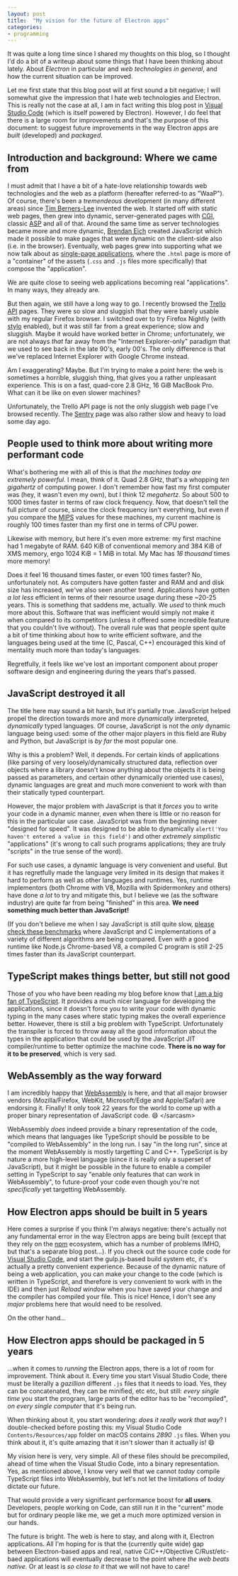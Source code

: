 ```yaml
---
layout: post
title:  "My vision for the future of Electron apps"
categories:
- programming
---
```


It was quite a long time since I shared my thoughts on this blog, so I thought I'd do a bit of a writeup about some things that I have been thinking about lately. About _Electron_ in particular and _web technologies in general_, and how the current situation can be improved.

Let me first state that this blog post will at first sound a bit negative; I will somewhat give the impression that I hate web technologies and Electron. This is really not the case at all, I am in fact writing this blog post in [Visual Studio Code](https://code.visualstudio.com/) (which is itself powered by Electron). However, I do feel that there is a large room for improvements and that's the purpose of this document: to suggest future improvements in the way Electron apps are _built_ (developed) and _packaged_.

## Introduction and background: Where we came from

I must admit that I have a bit of a hate-love relationship towards web technologies and the web as a platform (hereafter referred-to as "WaaP"). Of course, there's been a _tremendeous_ development (in many different areas) since [Tim Berners-Lee](https://en.wikipedia.org/wiki/Tim_Berners-Lee) invented the web. It started off with static web pages, then grew into dynamic, server-generated pages with [CGI](https://en.wikipedia.org/wiki/Common_Gateway_Interface), classic [ASP](https://en.wikipedia.org/wiki/Active_Server_Pages) and all of that. Around the same time as server technologies became more and more dynamic, [Brendan Eich](https://en.wikipedia.org/wiki/Brendan_Eich) created JavaScript which made it possible to make pages that were dynamic on the client-side also (i.e. in the browser). Eventually, web pages grew into supporting what we now talk about as [single-page applications](https://en.wikipedia.org/wiki/Single-page_application), where the `.html` page is more of a "container" of the assets (`.css` and `.js` files more specifically) that compose the "application".

We are quite close to seeing web applications becoming real "applications". In many ways, they already are.

But then again, we still have a long way to go. I recently browsed the [Trello API](https://developers.trello.com/v1.0/reference) pages. They were so slow and sluggish that they were barely usable with my regular Firefox browser. I switched over to try Firefox Nightly (with [stylo](https://wiki.mozilla.org/Quantum/Stylo) enabled), but it was still far from a great experience; slow and sluggish. Maybe it would have worked better in Chrome; unfortunately, we are not always _that_ far away from the "Internet Explorer-only" paradigm that we used to see back in the late 90's, early 00's. The only difference is that we've replaced Internet Explorer with Google Chrome instead.

Am I exaggerating? Maybe. But I'm trying to make a point here: the web is sometimes a horrible, sluggish thing, that gives you a rather unpleasant experience. This is on a fast, quad-core 2.8 GHz, 16 GiB MacBook Pro. What can it be like on even slower machines?

Unfortunately, the Trello API page is not the only sluggish web page I've browsed recently. The [Sentry](http://sentry.io/) page was also rather slow and heavy to load some day ago.

## People used to think more about writing more performant code

What's bothering me with all of this is that _the machines today are extremely powerful_. I mean, think of it. Quad 2.8 GHz, that's a whopping _ten gigahertz_ of computing power. I don't remember how fast my first computer was (hey, it wasn't even my own), but I think 12 _megahertz_. So about 500 to 1000 times faster in terms of raw clock frequency. Now, that doesn't tell the full picture of course, since the clock frequency isn't everything, but even if you compare the [MIPS](https://en.wikipedia.org/wiki/Instructions_per_second) values for these machines, my current machine is roughly 100 times faster than my first one in terms of CPU power.

Likewise with memory, but here it's even more extreme: my first machine had 1 megabyte of RAM. 640 KiB of conventional memory and 384 KiB of XMS memory, ergo 1024 KiB = 1 MiB in total. My Mac has _16 thousand_ times more memory!

Does it feel 16 thousand times faster, or even 100 times faster? No, unfortunately not. As computers have gotten faster and RAM and and disk size has increased, we've also seen another trend. Applications have gotten _a lot less_ efficient in terms of their resource usage during these ~20-25 years. This is something that saddens me, actually. We _used_ to think much more about this. Software that was inefficient would simply not make it when compared to its competitors (unless it offered some incredible feature that you couldn't live without). The overall rule was that people spent quite a bit of time thinking about how to write efficient software, and the languages being used at the time (C, Pascal, C++) encouraged this kind of mentality much more than today's languages.

Regretfully, it feels like we've lost an important component about proper software design and engineering during the years that's passed.

## JavaScript destroyed it all

The title here may sound a bit harsh, but it's partially true. JavaScript helped propel the direction towards more and more _dynamically_ interpreted, _dynamically_ typed languages. Of course, JavaScript is not the _only_ dynamic language being used: some of the other major players in this field are Ruby and Python, but JavaScript is *by far* the most popular one.

Why is this a problem? Well, it depends. For certain kinds of applications (like parsing of very loosely/dynamically structured data, reflection over objects where a library doesn't know anything about the objects it is being passed as parameters, and certain other dynamically oriented use cases), dynamic languages are great and much more convenient to work with than their statically typed counterpart.

However, the major problem with JavaScript is that it _forces_ you to write your code in a dynamic manner, even when there is little or no reason for this in the particular use case. JavaScript was from the beginning never "designed for speed". It was designed to be able to dynamically `alert('You haven't entered a value in this field')` and other _extremely simplistic_ "applications" (it's wrong to call such programs applications; they are truly "scripts" in the true sense of the word).

For such use cases, a dynamic language is very convenient and useful. But it has regretfully made the language very limited in its design that makes it hard to perform as well as other languages and runtimes. Yes, runtime implementors (both Chrome with V8, Mozilla with Spidermonkey and others) have done _a lot_ to try and mitigate this, but I believe we (as the software industry) are quite far from being "finished" in this area. **We need something much better than JavaScript!**

(If you don't believe me when I say JavaScript is still quite slow, [please check these benchmarks](http://benchmarksgame.alioth.debian.org/u64q/compare.php?lang=node&lang2=gcc) where JavaScript and C implementations of a variety of different algorithms are being compared. Even with a good runtime like Node.js Chrome-based V8, a compiled C program is still 2-25 times faster than its JavaScript counterpart.

## TypeScript makes things better, but still not good

Those of you who have been reading my blog before know that [I am a big fan of TypeScript](http://perlun.eu.org/en/2017/03/27/typescript-making-web-programming-fun-again). It provides a much nicer language for developing the applications, since it doesn't force you to write your code with dynamic typing in the many cases where static typing makes the overall experience better. However, there is still a big problem with TypeScript. Unfortunately the transpiler is forced to throw away all the good information about the types in the application that could be used by the JavaScript JIT compiler/runtime to better optimize the machine code. **There is no way for it to be preserved**, which is very sad.

## WebAssembly as the way forward

I am incredibly happy that [WebAssembly](http://webassembly.org/) is here, and that all major browser vendors (Mozilla/Firefox, WebKit, Microsoft/Edge and Apple/Safari) are endorsing it. Finally! It only took 22 years for the world to come up with a proper binary representation of JavaScript code. :smile: &lt;/sarcasm&gt;

WebAssembly _does_ indeed provide a binary representation of the code, which means that languages like TypeScript should be possible to be "compiled to WebAssembly" in the long run. I say "in the long run", since at the moment WebAssembly is mostly targetting C and C++. TypeScript is by nature a more high-level language (since it is really only a superset of JavaScript), but it might be possible in the future to enable a compiler setting in TypeScript to say "enable only features that can work in WebAssembly", to future-proof your code even though you're not _specifically_ yet targetting WebAssembly.

## How Electron apps should be built in 5 years

Here comes a surprise if you think I'm always negative: there's actually not any fundamental error in the way Electron apps are being built (except that they rely on the [npm](https://www.npmjs.com/) ecosystem, which has a number of problems IMHO, but that's a separate blog post...). If you check out the source code code for [Visual Studio Code](https://github.com/Microsoft/vscode), and start the gulp.js-based build system etc, it's actually a pretty convenient experience. Because of the dynamic nature of being a web application, you can make your change to the code (which is written in TypeScript, and therefore is very convenient to work with in the IDE) and then just _Reload window_ when you have saved your change and the compiler has compiled your file. This is nice! Hence, I don't see any _major_ problems here that would need to be resolved.

On the other hand...

## How Electron apps should be packaged in 5 years

...when it comes to _running_ the Electron apps, there is a lot of room for improvement. Think about it. Every time you start Visual Studio Code, there must be literally a _gazillion_ different `.js` files that it needs to load. Yes, they can be concatenated, they can be minified, etc etc, but still: _every single time_ you start the program, large parts of the editor has to be "recompiled", _on every single computer_ that it's being run.

When thinking about it, you start wondering: _does it really work that way_? I double-checked before posting this: my Visual Studio Code `Contents/Resources/app` folder on macOS contains _2890_ `.js` files. When you think about it, it's quite amazing that it isn't slower than it actually is! :smile:

My vision here is very, very simple. All of these files should be precompiled, ahead of time when the Visual Studio Code, into a binary representation. Yes, as mentioned above, I know very well that we cannot _today_ compile TypeScript files into WebAssembly, but let's not let the limitations of _today_ dictate our future.

That would provide a very significant performance boost for **all users**. Developers, people working on Code, can still run it in the "current" mode but for ordinary people like me, we get a much more optimized version in our hands.

The future is bright. The web is here to stay, and along with it, Electron applications. All I'm hoping for is that the (currently quite wide) gap between Electron-based apps and real, native C/C++/Objective C/Rust/etc-baed applications will eventually decrease to the point where _the web beats native_. Or at least is _so close to it_ that we will not have to care!
